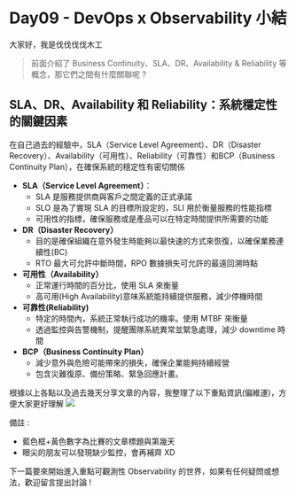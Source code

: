 # Day09 - DevOps x Observability 小結

大家好，我是伐伐伐伐木工

> 前面介紹了 Business Continuity、SLA、DR、Availability & Reliability 等概念，那它們之間有什麼關聯呢 ? 

## SLA、DR、Availability 和 Reliability：系統穩定性的關鍵因素
在自己過去的經驗中，SLA（Service Level Agreement）、DR（Disaster Recovery）、Availability（可用性）、Reliability（可靠性）和BCP（Business Continuity Plan），在確保系統的穩定性有密切關係
- **SLA（Service Level Agreement）**：
    - SLA 是服務提供商與客戶之間定義的正式承諾
    - SLO 是為了實現 SLA 的目標所設定的，SLI 用於衡量服務的性能指標
    - 可用性的指標，確保服務或是產品可以在特定時間提供所需要的功能
- **DR（Disaster Recovery）**
    - 目的是確保組織在意外發生時能夠以最快速的方式來恢復，以確保業務連續性(BC)
    - RTO 最大可允許中斷時間，RPO 數據損失可允許的最遠回溯時點
- **可用性（Availability）**
    - 正常運行時間的百分比，使用 SLA 來衡量
    - 高可用(High Availability)意味系統能持續提供服務，減少停機時間
- **可靠性(Reliability)**
    - 特定的時間內，系統正常執行成功的機率。使用 MTBF 來衡量
    - 透過監控與告警機制，提醒團隊系統異常並緊急處理，減少 downtime 時間
- **BCP（Business Continuity Plan）**
    - 減少意外與危險可能帶來的損失，確保企業能夠持續經營
    - 包含災難復原、備份策略、緊急回應計畫。


根據以上各點以及過去幾天分享文章的內容，我整理了以下重點資訊(偏維運)，方便大家更好理解 
![](https://share.balsamiq.com/c/bka8P6e5o3pwZtD4NBS7Gn.png)

備註 : 
- 藍色框+黃色數字為比賽的文章標題與第幾天
- 眼尖的朋友可以發現缺少監控，會再補齊 XD

下一篇要來開始進入重點可觀測性 Observability 的世界，如果有任何疑問或想法，歡迎留言提出討論 !

